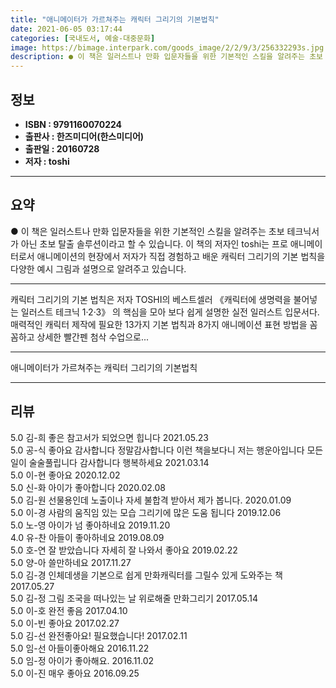 ```yaml
---
title: "애니메이터가 가르쳐주는 캐릭터 그리기의 기본법칙"
date: 2021-06-05 03:17:44
categories: [국내도서, 예술-대중문화]
image: https://bimage.interpark.com/goods_image/2/2/9/3/256332293s.jpg
description: ● 이 책은 일러스트나 만화 입문자들을 위한 기본적인 스킬을 알려주는 초보 테크닉서가 아닌 초보 탈출 솔루션이라고 할 수 있습니다. 이 책의 저자인 toshi는 프로 애니메이터로서 애니메이션의 현장에서 저자가 직접 경험하고 배운 캐릭터 그리기의 기본 법칙을 다양한 예시 그림과 설명으로
---
```


## **정보**

- **ISBN : 9791160070224**
- **출판사 : 한즈미디어(한스미디어)**
- **출판일 : 20160728**
- **저자 : toshi**

------



## **요약**

●  이 책은 일러스트나 만화 입문자들을 위한 기본적인 스킬을 알려주는 초보 테크닉서가 아닌 초보 탈출 솔루션이라고 할 수 있습니다. 이 책의 저자인 toshi는 프로 애니메이터로서 애니메이션의 현장에서 저자가 직접 경험하고 배운 캐릭터 그리기의 기본 법칙을 다양한 예시 그림과 설명으로 알려주고 있습니다.

------

캐릭터 그리기의 기본 법칙은 저자 TOSHI의 베스트셀러 《캐릭터에 생명력을 불어넣는 일러스트 테크닉 1·2·3》 의 핵심을 모아 보다 쉽게 설명한 실전 일러스트 입문서다. 매력적인 캐릭터 제작에 필요한 13가지 기본 법칙과 8가지 애니메이션 표현 방법을 꼼꼼하고 상세한 빨간펜 첨삭 수업으로... 

------


애니메이터가 가르쳐주는 캐릭터 그리기의 기본법칙 

------


## **리뷰** 

5.0 김-희 좋은 참고서가 되었으면 힙니다 2021.05.23 <br/>5.0 공-식 좋아요 감사합니다 정말감사합니다 이런 책을보다니 저는 행운아입니다 모든일이 술술풀립니다 감사합니다 행복하세요 2021.03.14 <br/>5.0 이-현 좋아요 2020.12.02 <br/>5.0 신-화 아이가 좋아합니다 2020.02.08 <br/>5.0 김-원 선물용인데 노출이나 자세 불합격 받아서 제가 봅니다. 2020.01.09 <br/>5.0 이-경 사람의 움직임 있는 모습 그리기에 많은 도움 됩니다 2019.12.06 <br/>5.0 노-영 아이가 넘 좋아하네요 2019.11.20 <br/>4.0 유-찬 아들이 좋아하네요 2019.08.09 <br/>5.0 호-연 잘 받았습니다 자세히 잘 나와서 좋아요 2019.02.22 <br/>5.0 양-아 쓸만하네요 2017.11.27 <br/>5.0 김-경 인체데생을 기본으로 쉽게 만화캐릭터를 그릴수 있게 도와주는 책 2017.05.27 <br/>5.0 김-정 그림 조국을 떠나있는 날 위로해줄 만화그리기
 2017.05.14 <br/>5.0 이-호 완전 좋음 2017.04.10 <br/>5.0 이-빈 좋아요 2017.02.27 <br/>5.0 김-선 완전좋아요! 필요했습니다! 2017.02.11 <br/>5.0 임-선 아들이좋아해요 2016.11.22 <br/>5.0 임-정 아이가 좋아해요. 2016.11.02 <br/>5.0 이-진 매우 좋아요 2016.09.25 <br/>